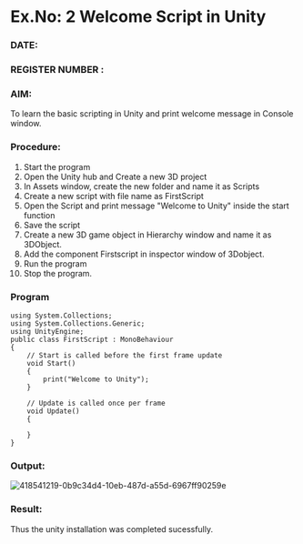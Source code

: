 # Ex.No: 2  Welcome Script in Unity
### DATE:                                                                            
### REGISTER NUMBER : 
### AIM: 
 To learn the basic scripting in Unity and print welcome message in Console window. 
### Procedure:
1. Start the program
2. Open the Unity hub and Create a new 3D project
3. In Assets window, create the new folder and name it as Scripts
4. Create a new script with file name as FirstScript
5. Open the Script and print message "Welcome to Unity" inside the start function
6. Save the script
7. Create a new 3D game object in Hierarchy window and name it as 3DObject.
8. Add the component Firstscript in inspector window of 3Dobject.
9. Run the program
10. Stop the program.
### Program 
```
using System.Collections;
using System.Collections.Generic;
using UnityEngine;
public class FirstScript : MonoBehaviour
{
    // Start is called before the first frame update
    void Start()
    {
        print("Welcome to Unity");
    }

    // Update is called once per frame
    void Update()
    {
        
    }
}
```
### Output:
![418541219-0b9c34d4-10eb-487d-a55d-6967ff90259e](https://github.com/user-attachments/assets/18cc5b9e-eb3d-45c0-8da3-c4b4c3568204)



### Result:
Thus the unity installation was completed sucessfully.

